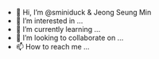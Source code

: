 - 👋 Hi, I’m @sminiduck & Jeong Seung Min
- 👀 I’m interested in ...
- 🌱 I’m currently learning ...
- 💞️ I’m looking to collaborate on ...
- 📫 How to reach me ...

<!---
sminiduck/sminiduck is a ✨ special ✨ repository because its `README.md` (this file) appears on your GitHub profile.
You can click the Preview link to take a look at your changes.
--->
